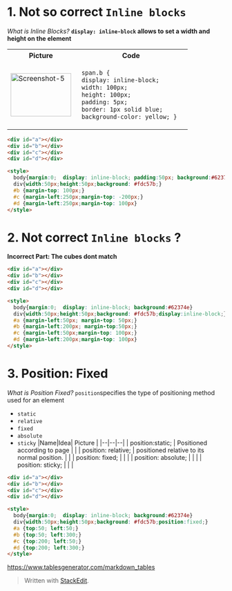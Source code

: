 
# 1. Not so correct `Inline blocks`

*What is Inline Blocks?*
**`display: inline-block` allows to set a width and height on the element**

<table>
	<tr>
		<th>Picture</th>
		<th>Code</th>
 	</tr>
 	<tr>
  		<td>   
        <a href="https://imgbb.com/">
        <img width="140" height="100" src="https://i.ibb.co/MPf5VWz/Screenshot-5.png" alt="Screenshot-5" border="0" >
    </td>
   	<td> 

 ```html    
  span.b {
  display: inline-block;
  width: 100px;
  height: 100px;
  padding: 5px;
  border: 1px solid blue;
  background-color: yellow; }  
  ```
    
  </td>
 	</tr>
</table>

``` html
<div id="a"></div>
<div id="b"></div>
<div id="c"></div>
<div id="d"></div>

<style>
  body{margin:0;  display: inline-block; padding:50px; background:#62374e}
  div{width:50px;height:50px;background: #fdc57b;}
  #b {margin-top: 100px;}
  #c {margin-left:250px;margin-top: -200px;}
  #d {margin-left:250px;margin-top: 100px}
</style>
```
# 2. Not correct `Inline blocks` ?

**Incorrect Part: The cubes dont match**

``` html
<div id="a"></div>
<div id="b"></div>
<div id="c"></div>
<div id="d"></div>

<style>
  body{margin:0;  display: inline-block; background:#62374e}
  div{width:50px;height:50px;background: #fdc57b;display:inline-block;}
  #a {margin-left:50px; margin-top: 50px;}
  #b {margin-left:200px; margin-top:50px;}
  #c {margin-left:50px;margin-top: 100px;}
  #d {margin-left:200px;margin-top: 100px}
</style>
```
# 3. Position: Fixed
*What is Position Fixed?*
`position`specifies the type of positioning method used for an element
-   `static`
-   `relative`
-   `fixed`
-   `absolute`
-   `sticky`
|Name|Idea| Picture |
|--|--|--|
| position:static; | Positioned according to page  |  |
| position: relative; | positioned relative to its normal position. |  |
| position: fixed;  |  |  |
| position: absolute;  |  |  |
| position: sticky;  |  |  |



```html
<div id="a"></div>
<div id="b"></div>
<div id="c"></div>
<div id="d"></div>

<style>
  body{margin:0;  display: inline-block; background:#62374e}
  div{width:50px;height:50px;background: #fdc57b;position:fixed;}
  #a {top:50; left:50;}
  #b {top:50; left:300;}
  #c {top:200; left:50;}
  #d {top:200; left:300;}
</style>
```

https://www.tablesgenerator.com/markdown_tables


> Written with [StackEdit](https://stackedit.io/).
<!--stackedit_data:
eyJoaXN0b3J5IjpbODgxNzU4MTU3LDEwNTk2NjQ2MTddfQ==
-->